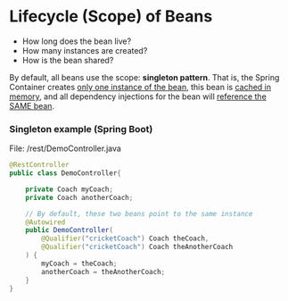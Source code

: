 # Lifecycle (Scope) of Beans

- How long does the bean live?
- How many instances are created?
- How is the bean shared?

By default, all beans use the scope: **singleton pattern**.
That is, the
Spring Container creates <u>only one instance of the 
bean</u>,
this bean is <u>cached in memory</u>, and all dependency
injections for the bean will <u>reference the SAME bean</u>.

### Singleton example (Spring Boot)

File: /rest/DemoController.java
```java
@RestController
public class DemoController{

    private Coach myCoach;
    private Coach anotherCoach;

    // By default, these two beans point to the same instance
    @Autowired
    public DemoController(
        @Qualifier("cricketCoach") Coach theCoach,
        @Qualifier("cricketCoach") Coach theAnotherCoach
    ) {
        myCoach = theCoach;
        anotherCoach = theAnotherCoach;
    }
}
```
